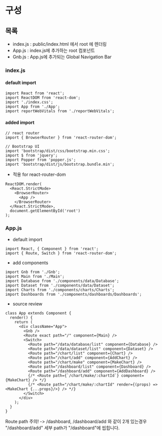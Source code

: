 # 구성
## 목록
- index.js : public/index.html 에서 root 에 렌더링  
- App.js : index.js에 추가하는 root 컴포넌트  
- Gnb.js : App.js에 추가되는 Global Navigation Bar  

### index.js
#### default import
```JSX
import React from 'react';
import ReactDOM from 'react-dom';
import './index.css';
import App from './App';
import reportWebVitals from './reportWebVitals';
```
#### added import
```JSX
// react router
import { BrowserRouter } from 'react-router-dom';
```
```JSX
// Bootstrap UI
import 'bootstrap/dist/css/bootstrap.min.css';
import $ from 'jquery';
import Popper from 'popper.js';
import 'bootstrap/dist/js/bootstrap.bundle.min';
```
- <BrowserRouter> 적용 for react-router-dom  
```JSX
ReactDOM.render(
  <React.StrictMode>
    <BrowserRouter>
      <App />
    </BrowserRouter>
  </React.StrictMode>,
  document.getElementById('root')
);
```
### App.js
- default import  
```JSX
import React, { Component } from 'react';
import { Route, Switch } from 'react-router-dom';
```
- add components  
```JSX
import Gnb from './Gnb';
import Main from './Main';
import Database from './components/data/Database';
import Dataset from './components/data/Dataset';
import Charts from './components/charts/Charts';
import Dashboards from './components/dashboards/Dashboards';
```
- source review  
```JSX
class App extends Component {
  render() {
    return (
      <div className="App">
        <Gnb />
        <Route exact path="/" component={Main} />
        <Switch>
          <Route path="/data/database/list" component={Database} />
          <Route path="/data/dataset/list" component={Dataset} />
          <Route path="/chart/list" component={Chart} />
          <Route path="/chart/add" component={AddChart} />
          <Route path="/chart/make" component={MakeChart} />
          <Route path="/dashboard/list" component={Dashboard} />
          <Route path="/dashboard/add" component={AddDashboard} />
          {/* <Route path={`/chart/make/:chartId`} component={MakeChart} /> */}
          {/* <Route path="/chart/make/:chartId" render={(props) => <MakeChart {...props}/>} /> */}
        </Switch>
      </div>
    );
  }
}
```
Route path 주의! -> /dashboard, /dashboard/add 와 같이 2개 있는경우 "/dashboard/add" 세부 path가 "/dashboard"에 씹힙니다.  

